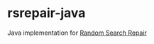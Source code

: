 rsrepair-java
=============
Java implementation for <a href="http://qiyuhua.github.io/projects/rsrepair/">Random Search Repair</a>
